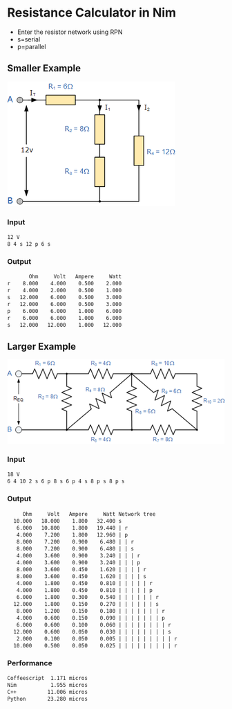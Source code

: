# Resistance Calculator in Nim

* Enter the resistor network using RPN
* s=serial
* p=parallel

## Smaller Example

![Network](res4.gif)

### Input

```code
12 V
8 4 s 12 p 6 s
```

### Output

```code
       Ohm     Volt   Ampere     Watt
r    8.000    4.000    0.500    2.000
r    4.000    2.000    0.500    1.000
s   12.000    6.000    0.500    3.000
r   12.000    6.000    0.500    3.000
p    6.000    6.000    1.000    6.000
r    6.000    6.000    1.000    6.000
s   12.000   12.000    1.000   12.000
```

## Larger Example
![Network](res54.gif)

### Input

```code
18 V
6 4 10 2 s 6 p 8 s 6 p 4 s 8 p s 8 p s
```

### Output

```code
     Ohm     Volt   Ampere     Watt Network tree
  10.000   18.000    1.800   32.400 s
   6.000   10.800    1.800   19.440 | r
   4.000    7.200    1.800   12.960 | p
   8.000    7.200    0.900    6.480 | | r
   8.000    7.200    0.900    6.480 | | s
   4.000    3.600    0.900    3.240 | | | r
   4.000    3.600    0.900    3.240 | | | p
   8.000    3.600    0.450    1.620 | | | | r
   8.000    3.600    0.450    1.620 | | | | s
   4.000    1.800    0.450    0.810 | | | | | r
   4.000    1.800    0.450    0.810 | | | | | p
   6.000    1.800    0.300    0.540 | | | | | | r
  12.000    1.800    0.150    0.270 | | | | | | s
   8.000    1.200    0.150    0.180 | | | | | | | r
   4.000    0.600    0.150    0.090 | | | | | | | p
   6.000    0.600    0.100    0.060 | | | | | | | | r
  12.000    0.600    0.050    0.030 | | | | | | | | s
   2.000    0.100    0.050    0.005 | | | | | | | | | r
  10.000    0.500    0.050    0.025 | | | | | | | | | r
 ```

### Performance

```code
Coffeescript  1.171 micros
Nim           1.955 micros    
C++          11.006 micros 
Python       23.280 micros
```
